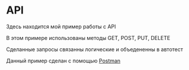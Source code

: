 # API
<p>Здесь находится мой пример работы с API</p>
<p>В этом примере использованы методы GET, POST, PUT, DELETE</p>
<p>Сделанные запросы связанны логические и объедененны в автотест</p>
<p>Данный пример сделан с помощью <a href = 'postman.com'> Postman</a></p>
